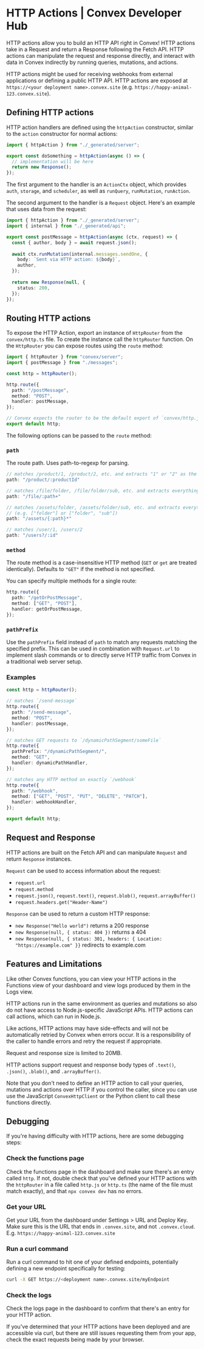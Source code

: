 # HTTP Actions | Convex Developer Hub

HTTP actions allow you to build an HTTP API right in Convex! HTTP actions take in a Request and return a Response following the Fetch API. HTTP actions can manipulate the request and response directly, and interact with data in Convex indirectly by running queries, mutations, and actions.

HTTP actions might be used for receiving webhooks from external applications or defining a public HTTP API. HTTP actions are exposed at `https://<your deployment name>.convex.site` (e.g. `https://happy-animal-123.convex.site`).

## Defining HTTP actions

HTTP action handlers are defined using the `httpAction` constructor, similar to the `action` constructor for normal actions:

```typescript
import { httpAction } from "./_generated/server";

export const doSomething = httpAction(async () => {
  // implementation will be here
  return new Response();
});
```

The first argument to the handler is an `ActionCtx` object, which provides `auth`, `storage`, and `scheduler`, as well as `runQuery`, `runMutation`, `runAction`.

The second argument to the handler is a `Request` object. Here's an example that uses data from the request:

```typescript
import { httpAction } from "./_generated/server";
import { internal } from "./_generated/api";

export const postMessage = httpAction(async (ctx, request) => {
  const { author, body } = await request.json();
  
  await ctx.runMutation(internal.messages.sendOne, {
    body: `Sent via HTTP action: ${body}`,
    author,
  });
  
  return new Response(null, {
    status: 200,
  });
});
```

## Routing HTTP actions

To expose the HTTP Action, export an instance of `HttpRouter` from the `convex/http.ts` file. To create the instance call the `httpRouter` function. On the `HttpRouter` you can expose routes using the `route` method:

```typescript
import { httpRouter } from "convex/server";
import { postMessage } from "./messages";

const http = httpRouter();

http.route({
  path: "/postMessage",
  method: "POST",
  handler: postMessage,
});

// Convex expects the router to be the default export of `convex/http.js`.
export default http;
```

The following options can be passed to the `route` method:

### `path`
The route path. Uses path-to-regexp for parsing.

```typescript
// matches /product/1, /product/2, etc. and extracts "1" or "2" as the `productId` param
path: "/product/:productId"

// matches /file/folder, /file/folder/sub, etc. and extracts everything after "/file" as the `path` param
path: "/file/:path+"

// matches /assets/folder, /assets/folder/sub, etc. and extracts everything after "/assets" as the `path` param
// (e.g. ["folder"] or ["folder", "sub"])
path: "/assets/{:path}*"

// matches /user/1, /users/2
path: "/users?/:id"
```

### `method`
The route method is a case-insensitive HTTP method (`GET` or `get` are treated identically). Defaults to `"GET"` if the method is not specified.

You can specify multiple methods for a single route:

```typescript
http.route({
  path: "/getOrPostMessage",
  method: ["GET", "POST"],
  handler: getOrPostMessage,
});
```

### `pathPrefix`
Use the `pathPrefix` field instead of `path` to match any requests matching the specified prefix. This can be used in combination with `Request.url` to implement slash commands or to directly serve HTTP traffic from Convex in a traditional web server setup.

### Examples

```typescript
const http = httpRouter();

// matches `/send-message`
http.route({
  path: "/send-message",
  method: "POST",
  handler: postMessage,
});

// matches GET requests to `/dynamicPathSegment/someFile`
http.route({
  pathPrefix: "/dynamicPathSegment/",
  method: "GET",
  handler: dynamicPathHandler,
});

// matches any HTTP method on exactly `/webhook`
http.route({
  path: "/webhook",
  method: ["GET", "POST", "PUT", "DELETE", "PATCH"],
  handler: webhookHandler,
});

export default http;
```

## Request and Response

HTTP actions are built on the Fetch API and can manipulate `Request` and return `Response` instances.

`Request` can be used to access information about the request:
- `request.url`
- `request.method` 
- `request.json()`, `request.text()`, `request.blob()`, `request.arrayBuffer()`
- `request.headers.get("Header-Name")`

`Response` can be used to return a custom HTTP response:
- `new Response("Hello world")` returns a 200 response
- `new Response(null, { status: 404 })` returns a 404
- `new Response(null, { status: 301, headers: { Location: "https://example.com" }}` redirects to example.com

## Features and Limitations

Like other Convex functions, you can view your HTTP actions in the Functions view of your dashboard and view logs produced by them in the Logs view.

HTTP actions run in the same environment as queries and mutations so also do not have access to Node.js-specific JavaScript APIs. HTTP actions can call actions, which can run in Node.js.

Like actions, HTTP actions may have side-effects and will not be automatically retried by Convex when errors occur. It is a responsibility of the caller to handle errors and retry the request if appropriate.

Request and response size is limited to 20MB.

HTTP actions support request and response body types of `.text()`, `.json()`, `.blob()`, and `.arrayBuffer()`.

Note that you don't need to define an HTTP action to call your queries, mutations and actions over HTTP if you control the caller, since you can use use the JavaScript `ConvexHttpClient` or the Python client to call these functions directly.

## Debugging

If you're having difficulty with HTTP actions, here are some debugging steps:

### Check the functions page

Check the functions page in the dashboard and make sure there's an entry called `http`. If not, double check that you've defined your HTTP actions with the `httpRouter` in a file called `http.js` or `http.ts` (the name of the file must match exactly), and that `npx convex dev` has no errors.

### Get your URL

Get your URL from the dashboard under Settings > URL and Deploy Key. Make sure this is the URL that ends in `.convex.site`, and not `.convex.cloud`. E.g. `https://happy-animal-123.convex.site`

### Run a curl command

Run a curl command to hit one of your defined endpoints, potentially defining a new endpoint specifically for testing:

```bash
curl -X GET https://<deployment name>.convex.site/myEndpoint
```

### Check the logs

Check the logs page in the dashboard to confirm that there's an entry for your HTTP action.

If you've determined that your HTTP actions have been deployed and are accessible via curl, but there are still issues requesting them from your app, check the exact requests being made by your browser.